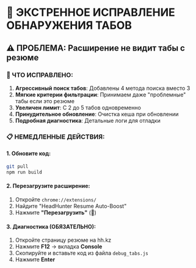 # 🚨 ЭКСТРЕННОЕ ИСПРАВЛЕНИЕ ОБНАРУЖЕНИЯ ТАБОВ

## ⚠️ ПРОБЛЕМА: Расширение не видит табы с резюме

### 🔧 ЧТО ИСПРАВЛЕНО:

1. **Агрессивный поиск табов**: Добавлены 4 метода поиска вместо 3
2. **Мягкие критерии фильтрации**: Принимаем даже "проблемные" табы если это резюме
3. **Увеличен лимит**: С 2 до 5 табов одновременно
4. **Принудительное обновление**: Очистка кеша при обновлении
5. **Подробная диагностика**: Детальные логи для отладки

### 📋 НЕМЕДЛЕННЫЕ ДЕЙСТВИЯ:

#### 1. Обновите код:
```bash
git pull
npm run build
```

#### 2. Перезагрузите расширение:
1. Откройте `chrome://extensions/`
2. Найдите "HeadHunter Resume Auto-Boost"
3. Нажмите **"Перезагрузить"** (🔄)

#### 3. Диагностика (ОБЯЗАТЕЛЬНО):
1. Откройте страницу резюме на hh.kz
2. Нажмите **F12** → вкладка **Console**
3. Скопируйте и вставьте код из файла `debug_tabs.js`
4. Нажмите **Enter**

#### 4. Принудительное обновление табов:
1. Откройте popup расширения
2. В консоли браузера выполните:
```javascript
chrome.runtime.sendMessage({type: 'REFRESH_TABS'}, (response) => {
  console.log('🔄 Результат принудительного обновления:', response);
});
```

### 🎯 ПРОВЕРКА РЕЗУЛЬТАТА:

#### ✅ Что должно работать:
- Расширение находит ВСЕ открытые табы с резюме
- В popup отображаются найденные табы
- Версия показывает v1.2.0
- Логи показывают "НАЙДЕНО X ТАБОВ С РЕЗЮМЕ"

#### ❌ Если всё ещё не работает:

1. **Проверьте URL резюме**:
   - Должен содержать `hh.kz/resume/` или `hh.ru/resume/`
   - Должен начинаться с `https://` или `http://`

2. **Проверьте статус таба**:
   - Таб не должен быть заморожен (discarded: false)
   - Таб должен быть загружен (status: complete или loading)

3. **Принудительная диагностика**:
```javascript
// В консоли браузера на странице резюме:
console.log('URL:', window.location.href);
console.log('Содержит hh.kz/resume:', window.location.href.includes('hh.kz/resume/'));
console.log('Содержит hh.ru/resume:', window.location.href.includes('hh.ru/resume/'));
```

### 🔍 ДИАГНОСТИЧЕСКИЕ КОМАНДЫ:

#### Проверка состояния расширения:
```javascript
chrome.runtime.sendMessage({type: 'GET_EXTENSION_STATE'}, (response) => {
  console.log('Состояние расширения:', response);
});
```

#### Принудительное обновление:
```javascript
chrome.runtime.sendMessage({type: 'REFRESH_TABS'}, (response) => {
  console.log('Обновление табов:', response);
});
```

#### Проверка всех табов:
```javascript
chrome.tabs.query({}, (tabs) => {
  const hhTabs = tabs.filter(tab => 
    tab.url && (tab.url.includes('hh.kz') || tab.url.includes('hh.ru'))
  );
  console.log(`Найдено ${hhTabs.length} HH табов из ${tabs.length} общих`);
  hhTabs.forEach(tab => console.log(`- ${tab.title}: ${tab.url}`));
});
```

### 📞 ЕСЛИ НИЧЕГО НЕ ПОМОГАЕТ:

1. **Полная перезагрузка**:
   - Закройте все табы HH
   - Отключите расширение
   - Включите расширение
   - Откройте страницу резюме заново

2. **Проверка разрешений**:
   - Убедитесь, что расширение имеет доступ к `*://*.hh.kz/*` и `*://*.hh.ru/*`

3. **Альтернативный URL**:
   - Попробуйте другой формат URL резюме
   - Убедитесь, что это именно страница резюме, а не список резюме

### 🎯 КРИТЕРИИ УСПЕХА:

- ✅ Диагностический скрипт находит табы с резюме
- ✅ Popup показывает найденные табы
- ✅ Логи содержат "НАЙДЕНО X ТАБОВ С РЕЗЮМЕ"
- ✅ Расширение начинает автоматическое поднятие

**Это критическое исправление должно решить проблему обнаружения табов!** 